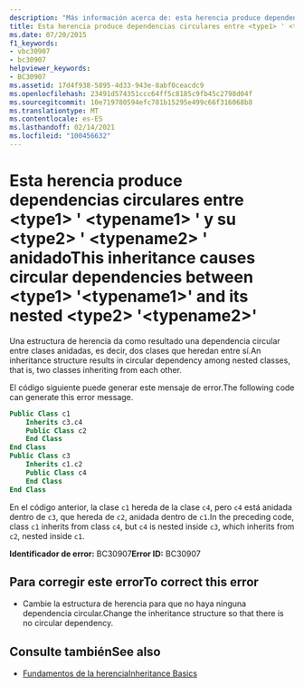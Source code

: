 ```yaml
---
description: "Más información acerca de: esta herencia produce dependencias circulares entre <type1> ' <typename1> ' y su <type2> ' <typename2> ' anidado"
title: Esta herencia produce dependencias circulares entre <type1> ' <typename1> ' y su <type2> ' <typename2> ' anidado
ms.date: 07/20/2015
f1_keywords:
- vbc30907
- bc30907
helpviewer_keywords:
- BC30907
ms.assetid: 17d4f938-5895-4d33-943e-8abf0ceacdc9
ms.openlocfilehash: 23491d574351ccc64ff5c8185c9fb45c2798d04f
ms.sourcegitcommit: 10e719780594efc781b15295e499c66f316068b8
ms.translationtype: MT
ms.contentlocale: es-ES
ms.lasthandoff: 02/14/2021
ms.locfileid: "100456632"
---
```

# <a name="this-inheritance-causes-circular-dependencies-between-type1-typename1-and-its-nested-type2-typename2"></a><span data-ttu-id="8d204-103">Esta herencia produce dependencias circulares entre \<type1> ' \<typename1> ' y su \<type2> ' \<typename2> ' anidado</span><span class="sxs-lookup"><span data-stu-id="8d204-103">This inheritance causes circular dependencies between \<type1> '\<typename1>' and its nested \<type2> '\<typename2>'</span></span>

<span data-ttu-id="8d204-104">Una estructura de herencia da como resultado una dependencia circular entre clases anidadas, es decir, dos clases que heredan entre sí.</span><span class="sxs-lookup"><span data-stu-id="8d204-104">An inheritance structure results in circular dependency among nested classes, that is, two classes inheriting from each other.</span></span>  
  
 <span data-ttu-id="8d204-105">El código siguiente puede generar este mensaje de error.</span><span class="sxs-lookup"><span data-stu-id="8d204-105">The following code can generate this error message.</span></span>  
  
```vb  
Public Class c1  
    Inherits c3.c4  
    Public Class c2  
    End Class  
End Class  
Public Class c3  
    Inherits c1.c2  
    Public Class c4  
    End Class  
End Class  
```  
  
 <span data-ttu-id="8d204-106">En el código anterior, la clase `c1` hereda de la clase `c4`, pero `c4` está anidada dentro de `c3`, que hereda de `c2`, anidada dentro de `c1`.</span><span class="sxs-lookup"><span data-stu-id="8d204-106">In the preceding code, class `c1` inherits from class `c4`, but `c4` is nested inside `c3`, which inherits from `c2`, nested inside `c1`.</span></span>  
  
 <span data-ttu-id="8d204-107">**Identificador de error:** BC30907</span><span class="sxs-lookup"><span data-stu-id="8d204-107">**Error ID:** BC30907</span></span>  
  
## <a name="to-correct-this-error"></a><span data-ttu-id="8d204-108">Para corregir este error</span><span class="sxs-lookup"><span data-stu-id="8d204-108">To correct this error</span></span>  
  
- <span data-ttu-id="8d204-109">Cambie la estructura de herencia para que no haya ninguna dependencia circular.</span><span class="sxs-lookup"><span data-stu-id="8d204-109">Change the inheritance structure so that there is no circular dependency.</span></span>  
  
## <a name="see-also"></a><span data-ttu-id="8d204-110">Consulte también</span><span class="sxs-lookup"><span data-stu-id="8d204-110">See also</span></span>

- [<span data-ttu-id="8d204-111">Fundamentos de la herencia</span><span class="sxs-lookup"><span data-stu-id="8d204-111">Inheritance Basics</span></span>](../programming-guide/language-features/objects-and-classes/inheritance-basics.md)

